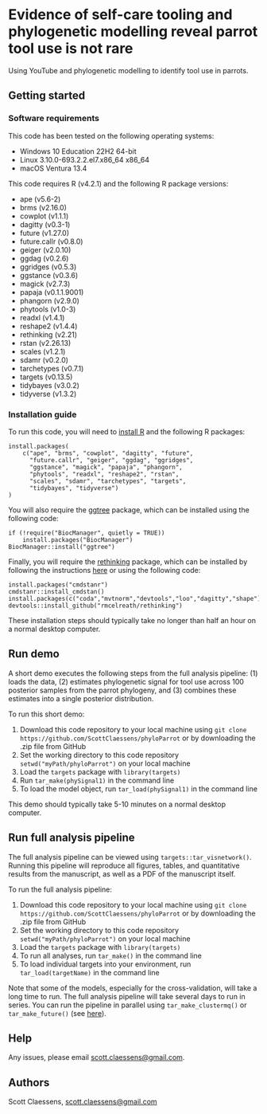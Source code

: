 # Evidence of self-care tooling and phylogenetic modelling reveal parrot tool use is not rare

Using YouTube and phylogenetic modelling to identify tool use in parrots.

## Getting started

### Software requirements

This code has been tested on the following operating systems:

- Windows 10 Education 22H2 64-bit
- Linux 3.10.0-693.2.2.el7.x86_64 x86_64
- macOS Ventura 13.4

This code requires R (v4.2.1) and the following R package versions:

- ape (v5.6-2)
- brms (v2.16.0)
- cowplot (v1.1.1)
- dagitty (v0.3-1)
- future (v1.27.0)
- future.callr (v0.8.0)
- geiger (v2.0.10)
- ggdag (v0.2.6)
- ggridges (v0.5.3)
- ggstance (v0.3.6)
- magick (v2.7.3)
- papaja (v0.1.1.9001)
- phangorn (v2.9.0)
- phytools (v1.0-3)
- readxl (v1.4.1)
- reshape2 (v1.4.4)
- rethinking (v2.21)
- rstan (v2.26.13)
- scales (v1.2.1)
- sdamr (v0.2.0)
- tarchetypes (v0.7.1)
- targets (v0.13.5)
- tidybayes (v3.0.2)
- tidyverse (v1.3.2)

### Installation guide

To run this code, you will need to [install R](https://www.r-project.org/) and the following R packages:

```
install.packages(
    c("ape", "brms", "cowplot", "dagitty", "future",
      "future.callr", "geiger", "ggdag", "ggridges",
      "ggstance", "magick", "papaja", "phangorn", 
      "phytools", "readxl", "reshape2", "rstan", 
      "scales", "sdamr", "tarchetypes", "targets",
      "tidybayes", "tidyverse")
)
```

You will also require the [ggtree](https://bioconductor.org/packages/release/bioc/html/ggtree.html) package, which can be installed using the following code:

```
if (!require("BiocManager", quietly = TRUE))
    install.packages("BiocManager")
BiocManager::install("ggtree")
```

Finally, you will require the [rethinking](https://github.com/rmcelreath/rethinking) package, which can be installed by following the instructions [here](https://github.com/rmcelreath/rethinking#installation) or using the following code:

```
install.packages("cmdstanr")
cmdstanr::install_cmdstan()
install.packages(c("coda","mvtnorm","devtools","loo","dagitty","shape"))
devtools::install_github("rmcelreath/rethinking")
```

These installation steps should typically take no longer than half an hour on a normal desktop computer.

## Run demo

A short demo executes the following steps from the full analysis pipeline: (1) loads the data, (2) estimates phylogenetic signal for tool use across 100 posterior samples from the parrot phylogeny, and (3) combines these estimates into a single posterior distribution.

To run this short demo:

1. Download this code repository to your local machine using `git clone https://github.com/ScottClaessens/phyloParrot` or by downloading the .zip file from GitHub
2. Set the working directory to this code repository `setwd("myPath/phyloParrot")` on your local machine
3. Load the `targets` package with `library(targets)`
3. Run `tar_make(phySignal1)` in the command line
4. To load the model object, run `tar_load(phySignal1)` in the command line

This demo should typically take 5-10 minutes on a normal desktop computer.

## Run full analysis pipeline

The full analysis pipeline can be viewed using `targets::tar_visnetwork()`. Running this pipeline will reproduce all figures, tables, and quantitative results from the manuscript, as well as a PDF of the manuscript itself.

To run the full analysis pipeline:

1. Download this code repository to your local machine using `git clone https://github.com/ScottClaessens/phyloParrot` or by downloading the .zip file from GitHub
2. Set the working directory to this code repository `setwd("myPath/phyloParrot")` on your local machine
3. Load the `targets` package with `library(targets)`
4. To run all analyses, run `tar_make()` in the command line
5. To load individual targets into your environment, run `tar_load(targetName)` in the command line

Note that some of the models, especially for the cross-validation, will take a long time to run. The full analysis pipeline will take several days to run in series. You can run the pipeline in parallel using `tar_make_clustermq()` or `tar_make_future()` (see [here](https://books.ropensci.org/targets/hpc.html)).

## Help

Any issues, please email scott.claessens@gmail.com.

## Authors

Scott Claessens, scott.claessens@gmail.com
